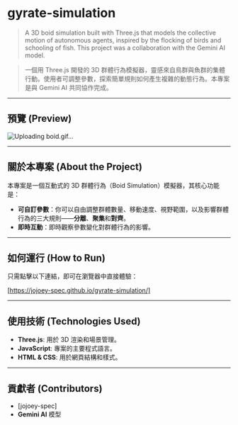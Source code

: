 # gyrate-simulation

> A 3D boid simulation built with Three.js that models the collective motion of autonomous agents, inspired by the flocking of birds and schooling of fish. This project was a collaboration with the Gemini AI model.

> 一個用 Three.js 開發的 3D 群體行為模擬器，靈感來自鳥群與魚群的集體行動。使用者可調整參數，探索簡單規則如何產生複雜的動態行為。本專案是與 Gemini AI 共同協作完成。

---

## 預覽 (Preview)

![Uploading boid.gif…]()


---

## 關於本專案 (About the Project)

本專案是一個互動式的 3D 群體行為（Boid Simulation）模擬器，其核心功能是：

* **可自訂參數**：你可以自由調整群體數量、移動速度、視野範圍，以及影響群體行為的三大規則——**分離**、**聚集**和**對齊**。
* **即時互動**：即時觀察參數變化對群體行為的影響。

---

## 如何運行 (How to Run)

只需點擊以下連結，即可在瀏覽器中直接體驗：

[https://jojoey-spec.github.io/gyrate-simulation/]

---

## 使用技術 (Technologies Used)

* **Three.js**: 用於 3D 渲染和場景管理。
* **JavaScript**: 專案的主要程式語言。
* **HTML & CSS**: 用於網頁結構和樣式。

---

## 貢獻者 (Contributors)

* [jojoey-spec]
* **Gemini AI** 模型
